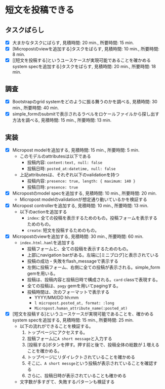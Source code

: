 # 短文を投稿できる

## タスクばらし

- [x] 大まかなタスクにばらす, 見積時間: 20 min., 所要時間: 15 min.
- [x] [Micropostのviewを追加する]タスクをばらす, 見積時間: 10 min., 所要時間: 8 min.
- [x] [[短文を投稿する]というユースケースが実現可能であることを確かめるsystem specを追加する]タスクをばらす, 見積時間: 20 min., 所要時間: 18 min.

## 調査

- [x] Bootstrapのgrid systemをどのように振る舞うのかを調べる, 見積時間: 30 min., 所要時間: 40 min.
- [x] simple_formのsubmitで表示されるラベルをロケールファイルから探し出す方法を調べる, 見積時間: 15 min., 所要時間: 13 min.

## 実装

- [x] Micropost modelを追加する, 見積時間: 15 min., 所要時間: 5 min.
  - このモデルのattributesは以下である
    - 投稿内容: `content:text, null: false`
    - 投稿日時: `posted_at:datetime, null: false`
  - 上記attributesは、それぞれ以下のvalidationを持つ
    - 投稿内容: `presence: true, length: { maximum: 140 }`
    - 投稿日時: `presence: true`
- [x] Micropostのmodel specを追加する, 見積時間: 10 min., 所要時間: 20 min.
  - Micropost modelのvalidationが想定通り動いているかを検証する
- [x] Micropost controllerを追加する, 見積時間: 10 min., 所要時間: 13 min.
  - 以下のactionを追加する
    - `index`: 全ての投稿を表示するためのもの。投稿フォームを表示するためのもの。
    - `create`: 短文を投稿するためのもの。
- [x] Micropostのviewを追加する, 見積時間: 30 min., 所要時間: 60 min.
  - `index.html.haml`を追加する
    - 投稿フォームと、全ての投稿を表示するためのもの。
    - 上部にnavigation barがある。左端に[ミニブログ]と表示されている
    - 投稿の成功・失敗をflash_messageで表示する
    - 左側に投稿フォーム、右側に全ての投稿が表示される。simple_form gemを用いる。
    - 投稿は、投稿内容と投稿日時で構成される。`card` classで表現する。
    - 全ての投稿は、`pagy` gemを用いてpagingする。
    - 投稿時間は、次のフォーマットで表示する
      - YYYY/MM/DD hh:mm
      - `l micropost.posted_at, format: :long`
      - `Micropost.human_attribute_name(:posted_at)`
- [x] [短文を投稿する]というユースケースが実現可能であることを、確かめるsystem specを追加する, 見積時間: 15 min., 所要時間: 25 min.
  - 以下の流れができることを検証する。
    1. トップページにアクセスする。
    2. 投稿フォームに`A short message`と入力する
    3. [投稿する]ボタンを押す。押す前と後で、投稿全体の総数が１増えることを確かめる。
    4. トップページにリダイレクトされていることを確かめる
    5. そこに、`A short messge`という投稿が表示されていることを確認する
    6. さらに、投稿日時が表示されていることも確かめる
  - 文字数が多すぎて、失敗するパターンも検証する